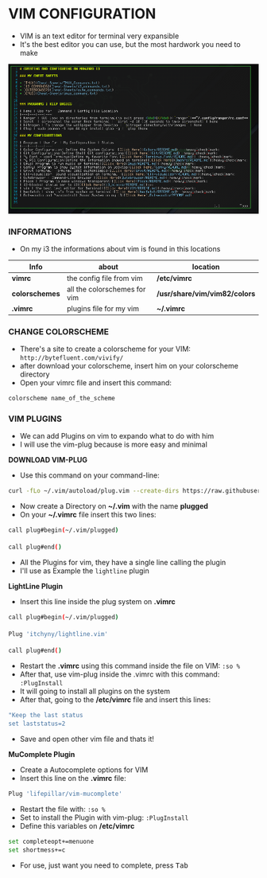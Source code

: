 # VIM CONFIGURATION

* VIM is an text editor for terminal very expansible
* It's the best editor you can use, but the most hardwork you need to make

<img src="../images/vim.png">

### INFORMATIONS

* On my i3 the informations about vim is found in this locations

| Info | about| location
|---|---|---|
|**vimrc**| the config file from vim | **/etc/vimrc**
|**colorschemes**| all the colorschemes for vim | **/usr/share/vim/vim82/colors**
|**.vimrc**| plugins file for my vim | **~/.vimrc**
### CHANGE COLORSCHEME

* There's a site to create a colorscheme for your VIM: `http://bytefluent.com/vivify/`
* after download your colorscheme, insert him on your colorscheme directory
* Open your vimrc file and insert this command:

```sh
colorscheme name_of_the_scheme
```
### VIM PLUGINS

* We can add Plugins on vim to expando what to do with him
* I will use the vim-plug because is more easy and minimal

**DOWNLOAD VIM-PLUG**

* Use this command on your command-line:

```sh
curl -fLo ~/.vim/autoload/plug.vim --create-dirs https://raw.githubusercontent.com/junegunn/vim-plug/master/plug.vim
```
* Now create a Directory on **~/.vim** with the name **plugged**
* On your **~/.vimrc** file insert this two lines:

```sh
call plug#begin(~/.vim/plugged)

call plug#end()
```
* All the Plugins for vim, they have a single line calling the plugin
* I'll use as Example the `lightline` plugin

**LightLine Plugin**

* Insert this line inside the plug system on **.vimrc**

```sh
call plug#begin(~/.vim/plugged)

Plug 'itchyny/lightline.vim'

call plug#end()
```
* Restart the **.vimrc** using this command inside the file on VIM: `:so %`
* After that, use vim-plug inside the .vimrc with this command: `:PlugInstall`
* It will going to install all plugins on the system
* After that, going to the **/etc/vimrc** file and insert this lines:

```sh
"Keep the last status
set laststatus=2 
```
* Save and open other vim file and thats it!

**MuComplete Plugin**

* Create a Autocomplete options for VIM
* Insert this line on the **.vimrc** file: 

```sh
Plug 'lifepillar/vim-mucomplete'
```
* Restart the file with: `:so %`
* Set to install the Plugin with vim-plug: `:PlugInstall`
* Define this variables on **/etc/vimrc**

```sh
set completeopt+=menuone
set shortmess+=c
```
* For use, just want you need to complete, press <kbd>Tab</kbd>

